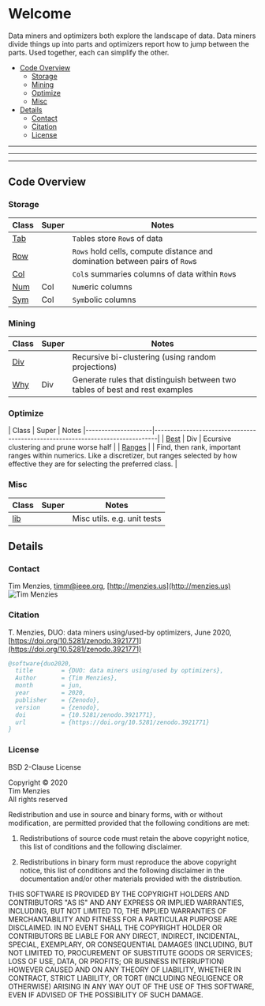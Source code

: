 # Welcome

Data miners and optimizers both explore the landscape of data. Data miners divide things up
into parts and 
optimizers report how to jump between the parts. Used together, each can simplify the other.

- [Code Overview](#code-overview) 
  - [Storage](#storage) 
  - [Mining](#mining) 
  - [Optimize](#optimize) 
  - [Misc](#misc) 
- [Details](#details) 
  - [Contact](#contact) 
  - [Citation](#citation) 
  - [License](#license) 

---------------

---------------

---------------

## Code Overview

### Storage

|  Class               | Super | Notes
|---------------------|---- |-------------------------------------------------------------------------------|
| [Tab](tab.md)       |     | `Tab`les store `Row`s of data                                                 |
| [Row](row.md)       |     | `Rows` hold cells, compute distance and domination between pairs of `Row`s    |
| [Col](col.md)       |     | `Col`s summaries columns of data within `Row`s                                |
| [Num](num.md)       | Col |  `Num`eric columns                                                  |
| [Sym](sym.md)       | Col | `Sym`bolic columns                                                 |

### Mining

| Class               | Super | Notes
|---------------------|-----|-------------------------------------------------------------------------|
| [Div](div.md)       |     | Recursive bi-clustering (using random projections)                            |
| [Why](why.md)       | Div | Generate rules that distinguish between two tables of best and rest examples  |

### Optimize

| Class               | Super | Notes
|---------------------|-------------------------------------------------------------------------------|
| [Best](best.md)     | Div | Ecursive clustering and prune worse half                        |
| [Ranges](ranges.md) |     | Find, then rank, important ranges within numerics. Like a discretizer, but ranges selected by how effective they are  for selecting the preferred class.                           |

### Misc

|  Class               | Super | Notes
|---------------------|-----|-------------------------------------------------------------------------|
| [lib](lib.md)       |     | Misc utils. e.g. unit tests                                                   |


## Details

### Contact

Tim Menzies,   [timm@ieee.org](mailto:timm@ieee.org),   [http://menzies.us](http://menzies.us)   
![Tim Menzies](https://github.com/timm.png?size=80)

### Citation

T. Menzies,
DUO: data miners using/used-by optimizers,
June 2020,
[https://doi.org/10.5281/zenodo.3921771](https://doi.org/10.5281/zenodo.3921771)


```bibtex
@software{duo2020,
  title        = {DUO: data miners using/used by optimizers},
  Author       = {Tim Menzies},
  month        = jun,
  year         = 2020,
  publisher    = {Zenodo},
  version      = {zenodo},
  doi          = {10.5281/zenodo.3921771},
  url          = {https://doi.org/10.5281/zenodo.3921771}
}
```

### License
BSD 2-Clause License

Copyright &copy; 2020    
Tim Menzies   
All rights reserved

Redistribution and use in source and binary forms, with or without
modification, are permitted provided that the following conditions are met:

1. Redistributions of source code must retain the above copyright notice, this
   list of conditions and the following disclaimer.

2. Redistributions in binary form must reproduce the above copyright notice,
   this list of conditions and the following disclaimer in the documentation
   and/or other materials provided with the distribution.

THIS SOFTWARE IS PROVIDED BY THE COPYRIGHT HOLDERS AND CONTRIBUTORS "AS IS"
AND ANY EXPRESS OR IMPLIED WARRANTIES, INCLUDING, BUT NOT LIMITED TO, THE
IMPLIED WARRANTIES OF MERCHANTABILITY AND FITNESS FOR A PARTICULAR PURPOSE ARE
DISCLAIMED. IN NO EVENT SHALL THE COPYRIGHT HOLDER OR CONTRIBUTORS BE LIABLE
FOR ANY DIRECT, INDIRECT, INCIDENTAL, SPECIAL, EXEMPLARY, OR CONSEQUENTIAL
DAMAGES (INCLUDING, BUT NOT LIMITED TO, PROCUREMENT OF SUBSTITUTE GOODS OR
SERVICES; LOSS OF USE, DATA, OR PROFITS; OR BUSINESS INTERRUPTION) HOWEVER
CAUSED AND ON ANY THEORY OF LIABILITY, WHETHER IN CONTRACT, STRICT LIABILITY,
OR TORT (INCLUDING NEGLIGENCE OR OTHERWISE) ARISING IN ANY WAY OUT OF THE USE
OF THIS SOFTWARE, EVEN IF ADVISED OF THE POSSIBILITY OF SUCH DAMAGE.
